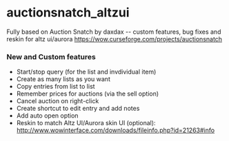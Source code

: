 # auctionsnatch_altzui
Fully based on Auction Snatch by daxdax -- custom features, bug fixes and reskin for altz ui/aurora
https://wow.curseforge.com/projects/auctionsnatch

### New and Custom features
* Start/stop query (for the list and invdividual item)
* Create as many lists as you want
* Copy entries from list to list
* Remember prices for auctions (via the sell option)
* Cancel auction on right-click
* Create shortcut to edit entry and add notes
* Add auto open option
* Reskin to match Altz UI/Aurora skin UI (optional): http://www.wowinterface.com/downloads/fileinfo.php?id=21263#info
